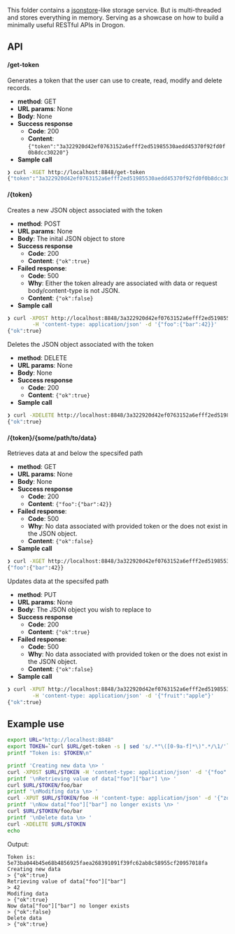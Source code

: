 This folder contains a [jsonstore](https://github.com/bluzi/jsonstore)-like storage service. But is multi-threaded and stores everything in memory. Serving as a showcase on how to build a minimally useful RESTful APIs in Drogon.

## API

#### /get-token
Generates a token that the user can use to create, read, modify and delete records.

* **method**: GET
* **URL params**: None
* **Body**: None
* **Success response**
  * **Code**: 200
  * **Content**: `{"token":"3a322920d42ef0763152a6efff2ed51985530aedd45370f92fd0f0b8dcc30220"}`
* **Sample call**

```bash
❯ curl -XGET http://localhost:8848/get-token
{"token":"3a322920d42ef0763152a6efff2ed51985530aedd45370f92fd0f0b8dcc30220"}
```

#### /{token}

Creates a new JSON object associated with the token

* **method**: POST
* **URL params**: None
* **Body**: The inital JSON object to store
* **Success response**
  * **Code**: 200
  * **Content**: `{"ok":true}`
* **Failed response**:
  * **Code**: 500
  * **Why**: Either the token already are associated with data or request body/content-type is not JSON.
  * **Content**: `{"ok":false}`
* **Sample call**

```bash
❯ curl -XPOST http://localhost:8848/3a322920d42ef0763152a6efff2ed51985530aedd45370f92fd0f0b8dcc30220 \
        -H 'content-type: application/json' -d '{"foo":{"bar":42}}'
{"ok":true}
```

Deletes the JSON object associated with the token

* **method**: DELETE
* **URL params**: None
* **Body**: None
* **Success response**
  * **Code**: 200
  * **Content**: `{"ok":true}`
* **Sample call**

```bash
❯ curl -XDELETE http://localhost:8848/3a322920d42ef0763152a6efff2ed51985530aedd45370f92fd0f0b8dcc30220
{"ok":true}
```

#### /{token}/{some/path/to/data}

Retrieves data at and below the specsifed path
* **method**: GET
* **URL params**: None
* **Body**: None
* **Success response**
  * **Code**: 200
  * **Content**: `{"foo":{"bar":42}}`
* **Failed response**:
  * **Code**: 500
  * **Why**: No data associated with provided token or the does not exist in the JSON object.
  * **Content**: `{"ok":false}`
* **Sample call**

```bash
❯ curl -XGET http://localhost:8848/3a322920d42ef0763152a6efff2ed51985530aedd45370f92fd0f0b8dcc30220/
{"foo":{"bar":42}}
```

Updates data at the specsifed path
* **method**: PUT
* **URL params**: None
* **Body**: The JSON object you wish to replace to
* **Success response**
  * **Code**: 200
  * **Content**: `{"ok":true}`
* **Failed response**:
  * **Code**: 500
  * **Why**: No data associated with provided token or the does not exist in the JSON object.
  * **Content**: `{"ok":false}`
* **Sample call**

```bash
❯ curl -XPUT http://localhost:8848/3a322920d42ef0763152a6efff2ed51985530aedd45370f92fd0f0b8dcc30220/foo \
        -H 'content-type: application/json' -d '{"fruit":"apple"}'
{"ok":true}
```

## Example use

```bash
export URL="http://localhost:8848"
export TOKEN=`curl $URL/get-token -s | sed 's/.*"\([0-9a-f]*\)".*/\1/'`
printf "Token is: $TOKEN\n" 

printf 'Creating new data \n> '
curl -XPOST $URL/$TOKEN -H 'content-type: application/json' -d '{"foo":{"bar":42}}'
printf '\nRetrieving value of data["foo"]["bar"] \n> '
curl $URL/$TOKEN/foo/bar
printf '\nModifing data \n> '
curl -XPUT $URL/$TOKEN/foo -H 'content-type: application/json' -d '{"zoo":"zebra"}'
printf '\nNow data["foo"]["bar"] no longer exists \n> '
curl $URL/$TOKEN/foo/bar
printf '\nDelete data \n> '
curl -XDELETE $URL/$TOKEN
echo
```

Output:
```
Token is: 5e73ba044b45e68b4856925faea268391091f39fc62ab8c58955cf20957018fa
Creating new data 
> {"ok":true}
Retrieving value of data["foo"]["bar"] 
> 42
Modifing data 
> {"ok":true}
Now data["foo"]["bar"] no longer exists 
> {"ok":false}
Delete data 
> {"ok":true}
```